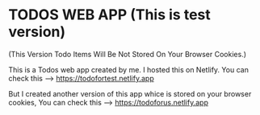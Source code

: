 # TODOS WEB APP (This is test version)
(This Version Todo Items Will Be Not Stored On Your Browser Cookies.)

This is a Todos web app created by me.
I hosted this on Netlify. You can check this --> https://todofortest.netlify.app

But I created another version of this app whice is stored on your browser cookies, You can check this --> https://todoforus.netlify.app
